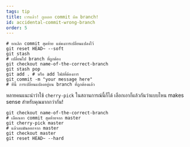 ```yaml
---
tags: tip
title: เวรแล้ว! กูเผลอ commit ผิด branch!
id: accidental-commit-wrong-branch
order: 5
---
```


```git
# ยกเลิก commit สุดท้าย แต่คงการเปลี่ยนแปลงไว้
git reset HEAD~ --soft
git stash
# เปลี่ยนไป branch ที่ถูกต้อง
git checkout name-of-the-correct-branch
git stash pop
git add . # หรือ add ไฟล์ที่ต้องการ
git commit -m "your message here"
# ทีนี้ การเปลี่ยนแปลงอยู่บน branch ที่ถูกต้องแล้ว
```

หลายคนแนะนำว่าใช้  `cherry-pick` ในสถานการณ์นี้ก็ได้ เลือกเอาก็แล้วกันว่าแบบไหน makes sense สำหรับคุณมากกว่ากัน!

```git
git checkout name-of-the-correct-branch
# เลือกเอา commit สุดท้ายจาก master
git cherry-pick master
# แล้วลบมันออกจาก master
git checkout master
git reset HEAD~ --hard
```

